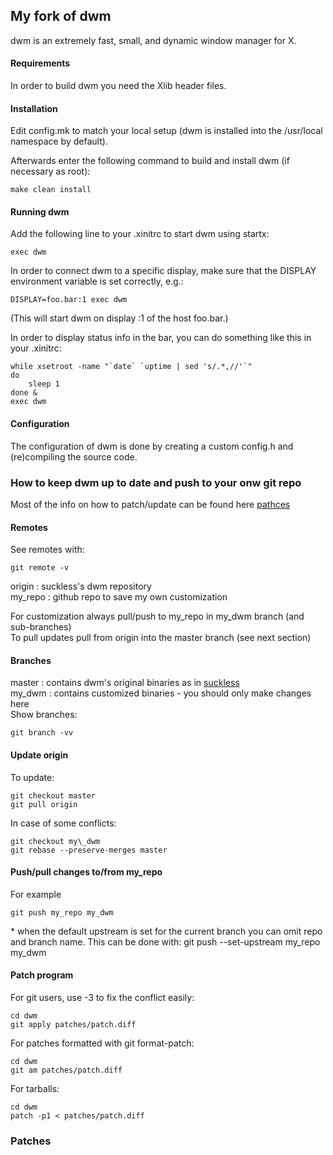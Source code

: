 ## My fork of dwm

dwm is an extremely fast, small, and dynamic window manager for X.

#### Requirements

In order to build dwm you need the Xlib header files.

#### Installation

Edit config.mk to match your local setup (dwm is installed into
the /usr/local namespace by default).

Afterwards enter the following command to build and install dwm (if
necessary as root):
```
make clean install
```

#### Running dwm

Add the following line to your .xinitrc to start dwm using startx:
```
exec dwm
```

In order to connect dwm to a specific display, make sure that
the DISPLAY environment variable is set correctly, e.g.:
```
DISPLAY=foo.bar:1 exec dwm
```
(This will start dwm on display :1 of the host foo.bar.)

In order to display status info in the bar, you can do something
like this in your .xinitrc:
```
while xsetroot -name "`date` `uptime | sed 's/.*,//'`"
do
    sleep 1
done &
exec dwm
```

#### Configuration
The configuration of dwm is done by creating a custom config.h
and (re)compiling the source code.

### How to keep dwm up to date and push to your onw git repo

Most of the info on how to patch/update can be found here
[pathces](https://dwm.suckless.org/customisation/patches_in_git/)

#### Remotes
See remotes with:
```
git remote -v
```
origin : suckless's dwm repository\
my\_repo : github repo to save my own customization

For customization always pull/push to my\_repo in my\_dwm branch (and sub-branches)\
To pull updates pull from origin into the master branch (see next section)

#### Branches
master : contains dwm's original binaries as in [suckless](git://git.suckless.org/dwm)\
my\_dwm : contains customized binaries - you should only make changes here\
Show branches:
```
git branch -vv
```

#### Update origin
To update:
```
git checkout master
git pull origin
```
In case of some conflicts:
```
git checkout my\_dwm
git rebase --preserve-merges master
```

#### Push/pull changes to/from my\_repo
For example
```
git push my_repo my_dwm
```
\* when the default upstream is set for the current branch you can omit repo and branch name. This can be done with:
    git push --set-upstream my_repo my_dwm

#### Patch program

For git users, use -3 to fix the conflict easily:
```
cd dwm
git apply patches/patch.diff
```

For patches formatted with git format-patch:
```
cd dwm
git am patches/patch.diff
```

For tarballs:
```
cd dwm
patch -p1 < patches/patch.diff
```

### Patches
